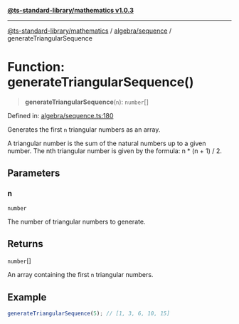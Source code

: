[**@ts-standard-library/mathematics v1.0.3**](../../../README.md)

***

[@ts-standard-library/mathematics](../../../README.md) / [algebra/sequence](../README.md) / generateTriangularSequence

# Function: generateTriangularSequence()

> **generateTriangularSequence**(`n`): `number`[]

Defined in: [algebra/sequence.ts:180](https://github.com/gabaudette/ts-stdlib/blob/be448e6a9d9c20c6c2f27f6550ce4e65fc8c9b89/packages/mathematics/src/algebra/sequence.ts#L180)

Generates the first `n` triangular numbers as an array.

A triangular number is the sum of the natural numbers up to a given number.
The nth triangular number is given by the formula: n * (n + 1) / 2.

## Parameters

### n

`number`

The number of triangular numbers to generate.

## Returns

`number`[]

An array containing the first `n` triangular numbers.

## Example

```typescript
generateTriangularSequence(5); // [1, 3, 6, 10, 15]
```
